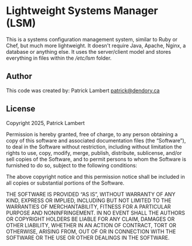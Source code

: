 # Lightweight Systems Manager (LSM)

This is a systems configuration management system, similar to Ruby or Chef, but much more lightweight. It doesn't require Java, Apache, Nginx, a database or anything else. It uses the server/client model and stores everything in files within the */etc/lsm* folder.


## Author

This code was created by: Patrick Lambert <patrick@dendory.ca>


## License

Copyright 2025, Patrick Lambert

Permission is hereby granted, free of charge, to any person obtaining a copy of this software and associated documentation files (the “Software”), to deal in the Software without restriction, including without limitation the rights to use, copy, modify, merge, publish, distribute, sublicense, and/or sell copies of the Software, and to permit persons to whom the Software is furnished to do so, subject to the following conditions:

The above copyright notice and this permission notice shall be included in all copies or substantial portions of the Software.

THE SOFTWARE IS PROVIDED “AS IS”, WITHOUT WARRANTY OF ANY KIND, EXPRESS OR IMPLIED, INCLUDING BUT NOT LIMITED TO THE WARRANTIES OF MERCHANTABILITY, FITNESS FOR A PARTICULAR PURPOSE AND NONINFRINGEMENT. IN NO EVENT SHALL THE AUTHORS OR COPYRIGHT HOLDERS BE LIABLE FOR ANY CLAIM, DAMAGES OR OTHER LIABILITY, WHETHER IN AN ACTION OF CONTRACT, TORT OR OTHERWISE, ARISING FROM, OUT OF OR IN CONNECTION WITH THE SOFTWARE OR THE USE OR OTHER DEALINGS IN THE SOFTWARE.
